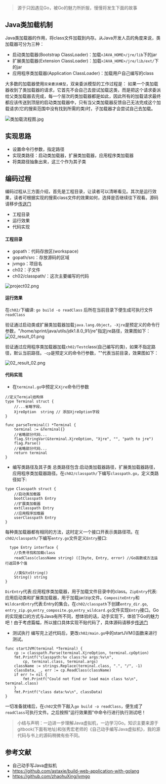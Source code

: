 > 源于只因遇见Go，被Go的魅力所折服，慢慢将发生下面的故事

## Java类加载机制
Java类加载器的作用，将class文件加载到内存。从Java开发人员的角度来说，类加载器可分为三种：
- 启动类加载器(Bootstrap ClassLoader)：加载`<JAVA_HOME>/jre/lib`下的jar
- 扩展类加载器(Extension ClassLoader)：加载`<JAVA_HOME>/jre/lib/ext/`下的jar
- 应用程序类加载器(Application ClassLoader)：加载用户自己编写的class

大多数的加载器使用`双亲委派模型`，双亲委派模型的工作过程是： 如果一个类加载器收到了类加载器的请求，它首先不会自己去尝试加载这类，而是把这个请求委派给父类加载器去完成，每一个层次的类加载器都是如此，因此所有的加载请求最终都应该传送到顶层的启动类加载器中，只有当父类加载器反馈自己无法完成这个加载请求(它的搜索范围中没有找到所需的类)时，子加载器才会尝试自己去加载。


![类加载流程图.jpg](http://upload-images.jianshu.io/upload_images/2031765-db838e4cec7e6643.jpg?imageMogr2/auto-orient/strip%7CimageView2/2/w/1240)


## 实现思路
- 设置命令行参数，指定路径
- 实现类路径：启动类加载器，扩展类加载器，应用程序类加载器
- 将类路径抽象出来，这三个作为其子类

## 编码过程
编码过程从三方面介绍，首先是工程目录，让读者可以清晰看见。其次是运行效果，读者可根据实现的搜索class文件的效果如何，选择是否继续往下观看。源码请移步[传送门](https://github.com/zhaohuXing/jvmgo/tree/master/ch02)
- 工程目录
- 运行效果
- 代码实现

#### 工程目录
- gopath：代码存放区(workspace)
- gopath/src：存放源码的区域
- jvmgo：项目名
- ch02：子文件
- ch02/classpath/：这次主要编写的代码


![project02.png](http://upload-images.jianshu.io/upload_images/2031765-9dc3a16fb1b8d4d6.png?imageMogr2/auto-orient/strip%7CimageView2/2/w/1240)




#### 运行效果
在`ch02/`下编译: `go build -o readClass` 后所在当前目录下便生成可执行文件`readClass`

验证通过启动类或扩展类加载器加载`java.lang.Object`，`-Xjre`是预定义的命令行参数，"/home/sprint/java/utils/jdk1.8.0_91/jre"指定jre路径，效果图如下：
![02_result_01.png](http://upload-images.jianshu.io/upload_images/2031765-6734054eeaea2f16.png?imageMogr2/auto-orient/strip%7CimageView2/2/w/1240)

验证通过应用程序类加载器加载`ch02/Test`class(自己编写的类)，如果不指定路径，默认当前路径。`-cp`是预定义的命令行参数，""代表当前目录，效果图如下：

![02_result_02.png](http://upload-images.jianshu.io/upload_images/2031765-d367276856250b0d.png?imageMogr2/auto-orient/strip%7CimageView2/2/w/1240)

#### 代码实现
- 在`terminal.go`中预定义`Xjre`命令行参数

```
//定义Termial结构体
type Terminal struct {
	//...省略字段，
	XjreOption  string // 添加XjreOption字段
}

func parseTerminal() *Terminal {
	terminal := &Terminal{}
	//省略部分代码...
	flag.StringVar(&terminal.XjreOption, "Xjre", "", "path to jre")
	flag.Parse()
	//省略部分代码...
	return terminal
}
```


- 编写类路径及其子类
总类路径包含:启动类加载器路径，扩展类加载器路径，应用程序类加载器路径。在`ch02/classpath/`下编写`classpath.go`，定义类路径如下:


```
type Classpath struct {
	//启动类加载器
	bootClasspath Entry
	//扩展类加载器
	extClasspath Entry
	//应用程序加载器
	userClasspath Entry
}
```


每种类加载器都有相同的方法，这时定义一个接口开表示类路径项。在`ch02/classpath/`下编写`entry.go`文件定义`Entry`接口:

```
  type Entry interface {
	//负责寻找和加载class
	readClass(className string) ([]byte, Entry, error) //Go函数或方法运行返回多个值

	//类似toString()
	String() string
}
```
 
`DirEntry`代表:应用程序类加载器，用于加载文件目录中的class。`ZipEntry`代表:应用启动类和扩展类加载器，用于加载jar/zip文件。`CompositeEntry`和`WildcardEntry`代表:Entry的集合。在`ch02/classpath`下创建`entry_dir.go`, `entry_zip.go`,`entry_composite.go`,`entry_wildcard.go`文件实现`Entry`接口。Go的实现接口的方式与Java有所不同，想体验的话，动手实现下，体验下Go的魅力吧！由于考虑篇幅，所以接口具体实现不贴代码了，具体源码请移步[传送门](https://github.com/zhaohuXing/jvmgo/tree/master/ch02)
  
  
- 测试执行
编写完上述代码后，更改`ch02/main.go`中的startJVM()函数来进行测试。


```
func startJVM(terminal *Terminal) {
	cp := classpath.Parse(terminal.XjreOption, terminal.cpOption)
	fmt.Printf("classpath:%v class:%v args:%v\n",
		cp, terminal.class, terminal.args)
	className := strings.Replace(terminal.class, ".", "/", -1)
	classData, _, err := cp.ReadClass(className)
	if err != nil {
		fmt.Printf("Could not find or load main class %s\n", terminal.class)
	}
	fmt.Printf("class data:%v\n", classData)
}

```

一切准备就绪后，在`ch02`文件下敲入`go build -o readClass`，便生成了`readClass`可执行文件。之后按照"运行效果图"中命令行进行执行测试吧！

>小结与声明：一边进一步理解Java虚拟机，一边学习Go。知识主要来源于gitbook(下面有地址)和张秀宏老师的《自己动手编写Java虚拟机》，我的源代码与书上的源码稍微有些不同。


## 参考文献
- 自己动手写Java虚拟机
- https://github.com/astaxie/build-web-application-with-golang
- https://github.com/zhaohuXing/jvmgo
